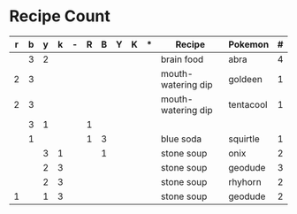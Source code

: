 # Recipe Count

| r | b | y | k | - | R | B | Y | K | * | Recipe             | Pokemon   | # |
|---|---|---|---|---|---|---|---|---|---|--------------------|-----------|---|
|   | 3 | 2 |   |   |   |   |   |   |   | brain food         | abra      | 4 |
| 2 | 3 |   |   |   |   |   |   |   |   | mouth-watering dip | goldeen   | 1 |
| 2 | 3 |   |   |   |   |   |   |   |   | mouth-watering dip | tentacool | 1 |
|   | 3 | 1 |   |   | 1 |   |   |   |   |                    |           |   |
|   | 1 |   |   |   | 1 | 3 |   |   |   | blue soda          | squirtle  | 1 |
|   |   | 3 | 1 |   |   | 1 |   |   |   | stone soup         | onix      | 2 |
|   |   | 2 | 3 |   |   |   |   |   |   | stone soup         | geodude   | 3 |
|   |   | 2 | 3 |   |   |   |   |   |   | stone soup         | rhyhorn   | 2 |
| 1 |   | 1 | 3 |   |   |   |   |   |   | stone soup         | geodude   | 2 |

